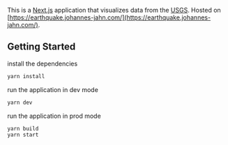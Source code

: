 This is a [Next.js](https://nextjs.org/) application that visualizes data from the [USGS](https://earthquake.usgs.gov/). Hosted on [https://earthquake.johannes-jahn.com/](https://earthquake.johannes-jahn.com/).

## Getting Started

install the dependencies
```bash
yarn install
```

run the application in dev mode
```bash
yarn dev
```

run the application in prod mode
```bash
yarn build
yarn start
```


